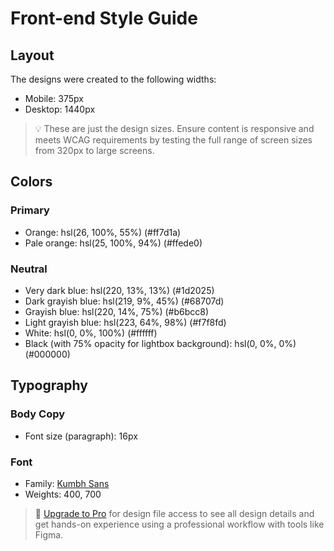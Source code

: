 # Front-end Style Guide

## Layout

The designs were created to the following widths:

- Mobile: 375px
- Desktop: 1440px

> 💡 These are just the design sizes. Ensure content is responsive and meets WCAG requirements by testing the full range of screen sizes from 320px to large screens.

## Colors

### Primary

- Orange: hsl(26, 100%, 55%)  (#ff7d1a)
- Pale orange: hsl(25, 100%, 94%)  (#ffede0)

### Neutral

- Very dark blue: hsl(220, 13%, 13%)   (#1d2025)
- Dark grayish blue: hsl(219, 9%, 45%)  (#68707d)
- Grayish blue: hsl(220, 14%, 75%)  (#b6bcc8)
- Light grayish blue: hsl(223, 64%, 98%)  (#f7f8fd)
- White: hsl(0, 0%, 100%)   (#ffffff)
- Black (with 75% opacity for lightbox background): hsl(0, 0%, 0%)  (#000000)

## Typography

### Body Copy

- Font size (paragraph): 16px

### Font

- Family: [Kumbh Sans](https://fonts.google.com/specimen/Kumbh+Sans)
- Weights: 400, 700

> 💎 [Upgrade to Pro](https://www.frontendmentor.io/pro?ref=style-guide) for design file access to see all design details and get hands-on experience using a professional workflow with tools like Figma.
